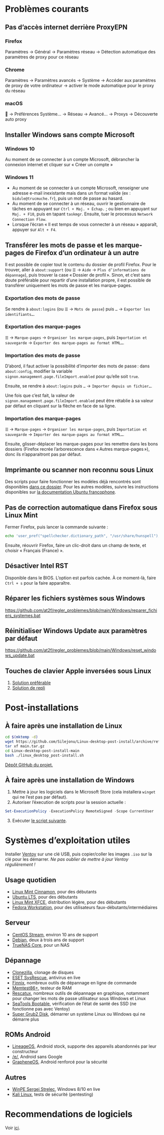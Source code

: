 # Problèmes courants

## Pas d’accès internet derrière ProxyEPN
### Firefox
Paramètres -> Général -> Paramètres réseau -> Détection automatique des paramètres de proxy pour ce réseau

### Chrome
Paramètres -> Paramètres avancés -> Système -> Accéder aux paramètres de proxy de votre ordinateur -> activer le mode automatique pour le proxy du réseau

### macOS
🍎 -> Préférences Système… -> Réseau -> Avancé… -> Proxys -> Découverte auto proxy

## Installer Windows sans compte Microsoft
### Windows 10
Au moment de se connecter à un compte Microsoft, débrancher la connexion internet et cliquer sur « Créer un compte »
### Windows 11
- Au moment de se connecter à un compte Microsoft, renseigner une adresse e-mail inexistante mais dans un format valide (ex : `bidule@trucmuche.fr`), puis un mot de passe au hasard.
- Au moment de se connecter à un réseau, ouvrir le gestionnaire de tâches en appuyant sur `Ctrl + Maj. + Échap.` ; ou bien en appuyant sur `Maj. + F10`, puis en tapant `taskmgr`. Ensuite, tuer le processus `Network Connection Flow`.
- Lorsque l’écran « Il est temps de vous connecter à un réseau » apparaît, appuyer sur `Alt + F4`.

## Transférer les mots de passe et les marque-pages de Firefox d’un ordinateur à un autre

Il est possible de copier tout le contenu du dossier de profil Firefox. Pour le trouver, aller à `about:support` (ou `☰` -> `Aide` -> `Plus d’informations de dépannage`), puis trouver la case « Dossier de profil ». Sinon, et c’est sans doute préférable pour repartir d’une installation propre, il est possible de transférer uniquement les mots de passe et les marque-pages.

### Exportation des mots de passe
Se rendre à `about:logins` (ou `☰` -> `Mots de passe`) puis `…` -> `Exporter les identifiants…`.

### Exportation des marque-pages
`☰` -> `Marque-pages` -> `Organiser les marque-pages`, puis `Importation et sauvegarde` -> `Exporter des marque-pages au format HTML…`.

### Importation des mots de passe
D’abord, il faut activer la possibilité d’importer des mots de passe : dans `about:config`, modifier la variable `signon.management.page.fileImport.enabled` pour qu’elle soit `true`.

Ensuite, se rendre à `about:logins` puis `…` -> `Importer depuis un fichier…`.

Une fois que c’est fait, la valeur de `signon.management.page.fileImport.enabled` peut être rétablie à sa valeur par défaut en cliquant sur la flèche en face de sa ligne.

### Importation des marque-pages
`☰` -> `Marque-pages` -> `Organiser les marque-pages`, puis `Importation et sauvegarde` -> `Importer des marque-pages au format HTML…`.

Ensuite, glisser-déplacer les marque-pages pour les remettre dans les bons dossiers (Firefox recrée l’arborescence dans « Autres marque-pages »), donc ils n’apparaitront pas par défaut.


## Imprimante ou scanner non reconnu sous Linux

Des scripts pour faire fonctionner les modèles déjà rencontrés sont disponibles [dans ce dossier](https://github.com/at2f/regler_problemes/tree/main/Imprimantes%20%26%20scanners). Pour les autres modèles, suivre les instructions disponibles sur [la documentation Ubuntu francophone](https://doc.ubuntu-fr.org/imprimante#installation_selon_la_marque).

## Pas de correction automatique dans Firefox sous Linux Mint

Fermer Firefox, puis lancer la commande suivante :
```bash
echo 'user_pref("spellchecker.dictionary_path", "/usr/share/hunspell");' >> "$(find ${HOME}/.mozilla/firefox -iname *default-*)/prefs.js"
```
Ensuite, réouvrir Firefox, faire un clic-droit dans un champ de texte, et choisir « Français (France) ».

## Désactiver Intel RST
Disponible dans le BIOS. L’option est parfois cachée. À ce moment-là, faire `Ctrl + s` pour la faire apparaître.

## Réparer les fichiers systèmes sous Windows

https://github.com/at2f/regler_problemes/blob/main/Windows/reparer_fichiers_systemes.bat

## Réinitialiser Windows Update aux paramètres par défaut

https://github.com/at2f/regler_problemes/blob/main/Windows/reset_windows_update.bat

## Touches de clavier Apple inversées sous Linux
1. [Solution préférable](https://help.ubuntu.com/community/AppleKeyboard#Correcting_swapped_keys_and_wrong_keymaps_for_international_.28non-US.29_keyboards)
2. [Solution de repli](https://askubuntu.com/a/572670)

# Post-installations

## À faire après une installation de Linux
```bash
cd $(mktemp -d)
wget https://github.com/Silejonu/Linux-desktop-post-install/archive/refs/heads/main.tar.gz
tar xf main.tar.gz
cd Linux-desktop-post-install-main
bash ./linux_desktop_post-install.sh
```
[Dépôt GitHub du projet.](https://github.com/Silejonu/Linux-desktop-post-install)

## À faire après une installation de Windows
1. Mettre à jour les logiciels dans le Microsoft Store (cela installera `winget` qui ne l’est pas par défaut).
2. Autoriser l’éxecution de scripts pour la session actuelle :
```powershell
Set-ExecutionPolicy -ExecutionPolicy RemoteSigned -Scope CurrentUser
```
3. Exécuter [le script suivante](https://github.com/at2f/regler_problemes/blob/main/Windows/post-installation_windows.ps1).


# Systèmes d’exploitation utiles

Installer [Ventoy](https://ventoy.net/) sur une clé USB, puis copier/coller les images `.iso` sur la clé pour les démarrer. *Ne pas oublier de mettre à jour Ventoy régulièrement !*

## Usage quotidien
- [Linux Mint Cinnamon](https://linuxmint.com/), pour des débutants
- [Ubuntu LTS](https://www.ubuntu-fr.org/), pour des débutants
- [Linux Mint XFCE](https://linuxmint.com/), distribution légère, pour des débutants
- [Fedora Workstation](https://getfedora.org/), pour des utilisateurs faux-débutants/intermédiaires

## Serveur
- [CentOS Stream](https://www.centos.org/centos-stream/), environ 10 ans de support
- [Debian](https://www.debian.org/), deux à trois ans de support
- [TrueNAS Core](https://www.truenas.com/download-truenas-core/), pour un NAS

## Dépannage
- [Clonezilla](https://clonezilla.org/), clonage de disques
- [ESET SysRescue](https://www.eset.com/fr/support/sysrescue/), antivirus en live
- [Finnix](https://www.finnix.org/), nombreux outils de dépannage en ligne de commande
- [Memtest86+](https://www.memtest.org/), testeur de RAM
- [Rescatux](https://www.supergrubdisk.org/category/download/rescatuxdownloads/rescatux-stable/), nombreux outils de dépannage en graphique, notamment pour changer les mots de passe utilisateur sous Windows et Linux
- [SeaTools Bootable](https://www.seagate.com/fr/fr/support/downloads/seatools/), vérification de l’état de santé des SSD (ne fonctionne pas avec Ventoy)
- [Super Grub2 Disk](https://www.supergrubdisk.org/category/download/supergrub2diskdownload/super-grub2-disk-stable/), démarrer un système Linux ou Windows qui ne démarre plus

## ROMs Android
- [LineageOS](https://lineageos.org/), Android stock, supporte des appareils abandonnés par leur constructeur
- [/e/](https://e.foundation/fr/), Android sans Google
- [GrapheneOS](https://grapheneos.org/), Android renforcé pour la sécurité

## Autres
- [WinPE Sergei Strelec](https://sergeistrelec.ru/), Windows 8/10 en live
- [Kali Linux](https://www.kali.org/), tests de sécurité (pentesting)

# Recommendations de logiciels

Voir [ici](https://github.com/at2f/regler_problemes/blob/main/Recommendations%20de%20logiciels.md).
